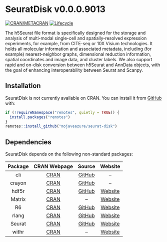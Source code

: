 
<!-- README.md is generated from README.Rmd. Please edit that file -->

# SeuratDisk v0.0.0.9013

<!-- badges: start -->

[![CRAN/METACRAN](https://img.shields.io/cran/v/SeuratDisk)](https://cran.r-project.org/package=SeuratDisk)
[![Lifecycle](https://img.shields.io/badge/lifecycle-experimental-orange.svg)](https://github.com/mojaveazure/seurat-disk)
<!-- badges: end -->

<!-- Interfaces for HDF5-based Single Cell File Formats -->

The h5Seurat file format is specifically designed for the storage and
analysis of multi-modal single-cell and spatially-resolved expression
experiments, for example, from CITE-seq or 10X Visium technologies. It
holds all molecular information and associated metadata, including (for
example) nearest-neighbor graphs, dimensional reduction information,
spatial coordinates and image data, and cluster labels. We also support
rapid and on-disk conversion between h5Seurat and AnnData objects, with
the goal of enhancing interoperability between Seurat and Scanpy.

## Installation

SeuratDisk is not currently available on CRAN. You can install it from
[GitHub](https://github.com/mojaveazure/seurat-disk) with:

``` r
if (!requireNamespace("remotes", quietly = TRUE)) {
  install.packages("remotes")
}
remotes::install_github("mojaveazure/seurat-disk")
```

## Dependencies

SeuratDisk depends on the following non-standard packages:

| Package |                   CRAN Webpage                    |                      Source                      |                     Website                     |
| :-----: | :-----------------------------------------------: | :----------------------------------------------: | :---------------------------------------------: |
|   cli   |  [CRAN](https://cran.r-project.org/package=cli)   |  [GitHub](https://github.com/r-lib/cli#readme)   |                        –                        |
| crayon  | [CRAN](https://cran.r-project.org/package=crayon) | [GitHub](https://github.com/r-lib/crayon#readme) |                        –                        |
|  hdf5r  | [CRAN](https://cran.r-project.org/package=hdf5r)  |   [GitHub](https://github.com/hhoeflin/hdf5r)    |  [Website](https://hhoeflin.github.io/hdf5r/)   |
| Matrix  | [CRAN](https://cran.r-project.org/package=Matrix) |                        –                         | [Website](http://Matrix.R-forge.R-project.org/) |
|   R6    |   [CRAN](https://cran.r-project.org/package=R6)   |      [GitHub](https://github.com/r-lib/R6/)      |         [Website](https://r6.r-lib.org)         |
|  rlang  | [CRAN](https://cran.r-project.org/package=rlang)  |     [GitHub](https://github.com/r-lib/rlang)     |        [Website](http://rlang.r-lib.org)        |
| Seurat  | [CRAN](https://cran.r-project.org/package=Seurat) |  [GitHub](https://github.com/satijalab/seurat)   |   [Website](http://www.satijalab.org/seurat)    |
|  withr  | [CRAN](https://cran.r-project.org/package=withr)  |                        –                         |        [Website](http://withr.r-lib.org)        |
